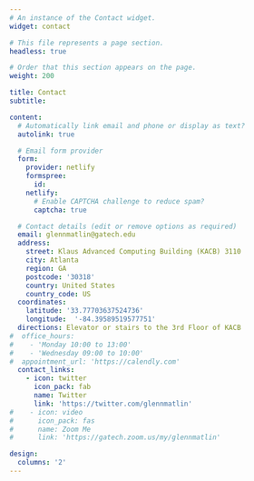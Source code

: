 ```yaml
---
# An instance of the Contact widget.
widget: contact

# This file represents a page section.
headless: true

# Order that this section appears on the page.
weight: 200

title: Contact
subtitle:

content:
  # Automatically link email and phone or display as text?
  autolink: true

  # Email form provider
  form:
    provider: netlify
    formspree:
      id:
    netlify:
      # Enable CAPTCHA challenge to reduce spam?
      captcha: true

  # Contact details (edit or remove options as required)
  email: glennmatlin@gatech.edu
  address:
    street: Klaus Advanced Computing Building (KACB) 3110
    city: Atlanta
    region: GA
    postcode: '30318'
    country: United States
    country_code: US
  coordinates:
    latitude: '33.77703637524736'
    longitude:  '-84.39589519577751'
  directions: Elevator or stairs to the 3rd Floor of KACB
#  office_hours:
#    - 'Monday 10:00 to 13:00'
#    - 'Wednesday 09:00 to 10:00'
#  appointment_url: 'https://calendly.com'
  contact_links:
    - icon: twitter
      icon_pack: fab
      name: Twitter
      link: 'https://twitter.com/glennmatlin'
#    - icon: video
#      icon_pack: fas
#      name: Zoom Me
#      link: 'https://gatech.zoom.us/my/glennmatlin'

design:
  columns: '2'
---
```

